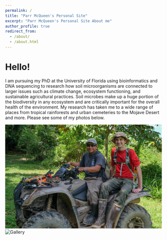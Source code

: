 ```yaml
---
permalink: /
title: "Parr McQueen's Personal Site"
excerpt: "Parr McQueen's Personal Site About me"
author_profile: true
redirect_from: 
  - /about/
  - /about.html
---
```


Hello!  
======


I am pursuing my PhD at the University of Florida using bioinformatics and DNA sequencing to research how soil microorganisms are connected to larger issues such as climate change, ecosystem functioning, and sustainable agricultural practices. Soil microbes make up a huge portion of the biodiversity in any ecosystem and are critically important for the overall health of the environment. My research has taken me to a wide range of places from tropical rainforests and urban cemeteries to the Mojave Desert and more. Please see some of my photos below.


![Parr McQueen](/images/ParrMcQueen.png)
![Gallery](/images/Parr_McQueen_Portfolio.png)
